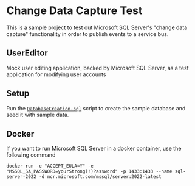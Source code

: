 ﻿# Change Data Capture Test

This is a sample project to test out Microsoft SQL Server's "change data capture" 
functionality in order to publish events to a service bus.

## UserEditor

Mock user editing application, backed by Microsoft SQL Server, as a test application 
for modifying user accounts

## Setup

Run the [`DatabaseCreation.sql`](db/DatabaseCreation.sql) script to create the
sample database and seed it with sample data.

## Docker

If you want to run Microsoft SQL Server in a docker container, use the following command

```
docker run -e "ACCEPT_EULA=Y" -e "MSSQL_SA_PASSWORD=yourStrong(!)Password" -p 1433:1433 --name sql-server-2022 -d mcr.microsoft.com/mssql/server:2022-latest
```